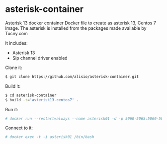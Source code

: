 # asterisk-container
Asterisk 13 docker container
Docker file to create as asterisk 13, Centos 7 Image. The asterisk is installed from the packages made available by Tucny.com

It includes:
* Asterisk 13
* Sip channel driver enabled

Clone it:

```sh
$ git clone https://github.com/alisio/asterisk-container.git
```

Build it:

```sh
$ cd asterisk-container
$ build -t='asterisk13-centos7' .
```

Run it:

```sh
# docker run --restart=always --name asterisk01 -d -p 5060-5065:5060-5065/tcp -p 10000-10500/udp asterisk13-centos7
```

Connect to it:

```sh
# docker exec -t -i asterisk01 /bin/bash
```
